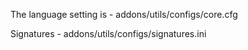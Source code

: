The language setting is - addons/utils/configs/core.cfg

Signatures - addons/utils/configs/signatures.ini
